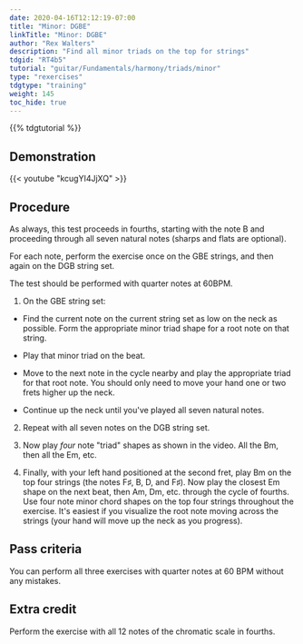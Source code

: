 ```yaml
---
date: 2020-04-16T12:12:19-07:00
title: "Minor: DGBE"
linkTitle: "Minor: DGBE"
author: "Rex Walters"
description: "Find all minor triads on the top for strings"
tdgid: "RT4b5"
tutorial: "guitar/Fundamentals/harmony/triads/minor"
type: "rexercises"
tdgtype: "training"
weight: 145
toc_hide: true
---
```


{{% tdgtutorial %}}

## Demonstration

{{< youtube "kcugYI4JjXQ" >}}

## Procedure

As always, this test proceeds in fourths, starting with the note B and proceeding through all seven natural notes (sharps and flats are optional).

For each note, perform the exercise once on the GBE strings, and then again on the DGB string set.

The test should be performed with quarter notes at 60BPM.

1. On the GBE string set:

  * Find the current note on the current string set as low on the neck as possible. Form the appropriate minor triad shape for a root note on that string.

  * Play that minor triad on the beat.

  * Move to the next note in the cycle nearby and play the appropriate triad for that root note. You should only need to move your hand one or two frets higher up the neck.

  * Continue up the neck until you've played all seven natural notes.

2. Repeat with all seven notes on the DGB string set.

3. Now play *four* note "triad" shapes as shown in the video. All the Bm, then all
   the Em, etc.

4. Finally, with your left hand positioned at the second fret, play Bm on the
   top four strings (the notes F&sharp;, B, D, and F&sharp;). Now play the
   closest Em shape on the next beat, then Am, Dm, etc. through the cycle of
   fourths. Use four note minor chord shapes on the top four strings throughout
   the exercise. It's easiest if you visualize the root note moving across the
   strings (your hand will move up the neck as you progress).


## Pass criteria

You can perform all three exercises with quarter notes at 60 BPM without any mistakes.

## Extra credit

Perform the exercise with all 12 notes of the chromatic scale in fourths.
